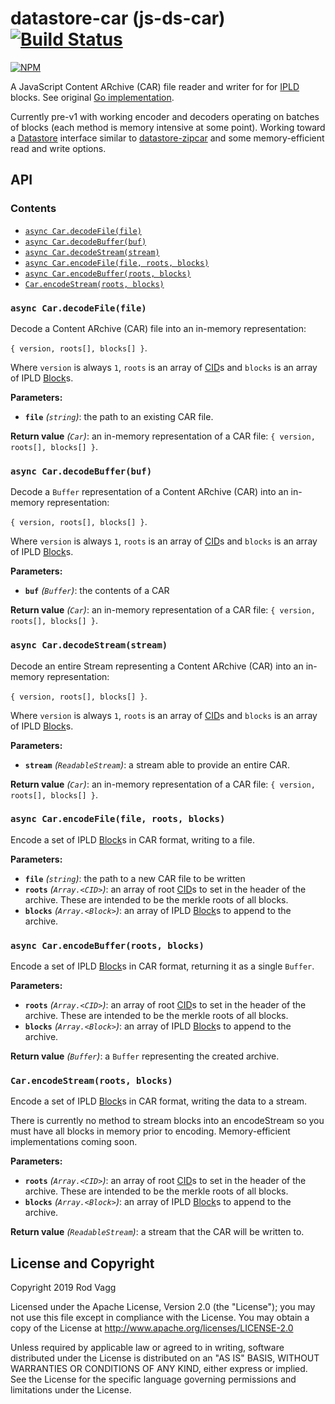 # datastore-car (js-ds-car) [![Build Status](https://github.com/rvagg/js-ds-car/workflows/CI/badge.svg)](https://github.com/rvagg/js-ds-car/actions?workflow=CI)

[![NPM](https://nodei.co/npm/datastore-car.svg)](https://nodei.co/npm/datastore-car/)

A JavaScript Content ARchive (CAR) file reader and writer for for [IPLD](https://ipld.io) blocks. See original [Go implementation](https://github.com/ipfs/go-car).

Currently pre-v1 with working encoder and decoders operating on batches of blocks (each method is memory intensive at some point). Working toward a [Datastore](https://github.com/ipfs/interface-datastore) interface similar to [datastore-zipcar](https://github.com/rvagg/js-ds-zipcar) and some memory-efficient read and write options.

## API

### Contents

 * [`async Car.decodeFile(file)`](#Car__decodeFile)
 * [`async Car.decodeBuffer(buf)`](#Car__decodeBuffer)
 * [`async Car.decodeStream(stream)`](#Car__decodeStream)
 * [`async Car.encodeFile(file, roots, blocks)`](#Car__encodeFile)
 * [`async Car.encodeBuffer(roots, blocks)`](#Car__encodeBuffer)
 * [`Car.encodeStream(roots, blocks)`](#Car__encodeStream)

<a name="Car__decodeFile"></a>
### `async Car.decodeFile(file)`

Decode a Content ARchive (CAR) file into an in-memory representation:

`{ version, roots[], blocks[] }`.

Where `version` is always `1`, `roots` is an array of
[CID](https://ghub.io/cids)s and `blocks` is an array of IPLD
[Block](https://ghub.io/@ipld/block)s.

**Parameters:**

* **`file`** _(`string`)_: the path to an existing CAR file.

**Return value**  _(`Car`)_: an in-memory representation of a CAR file: `{ version, roots[], blocks[] }`.

<a name="Car__decodeBuffer"></a>
### `async Car.decodeBuffer(buf)`

Decode a `Buffer` representation of a Content ARchive (CAR) into an in-memory representation:

`{ version, roots[], blocks[] }`.

Where `version` is always `1`, `roots` is an array of
[CID](https://ghub.io/cids)s and `blocks` is an array of IPLD
[Block](https://ghub.io/@ipld/block)s.

**Parameters:**

* **`buf`** _(`Buffer`)_: the contents of a CAR

**Return value**  _(`Car`)_: an in-memory representation of a CAR file: `{ version, roots[], blocks[] }`.

<a name="Car__decodeStream"></a>
### `async Car.decodeStream(stream)`

Decode an entire Stream representing a Content ARchive (CAR) into an in-memory representation:

`{ version, roots[], blocks[] }`.

Where `version` is always `1`, `roots` is an array of
[CID](https://ghub.io/cids)s and `blocks` is an array of IPLD
[Block](https://ghub.io/@ipld/block)s.

**Parameters:**

* **`stream`** _(`ReadableStream`)_: a stream able to provide an entire CAR.

**Return value**  _(`Car`)_: an in-memory representation of a CAR file: `{ version, roots[], blocks[] }`.

<a name="Car__encodeFile"></a>
### `async Car.encodeFile(file, roots, blocks)`

Encode a set of IPLD [Block](https://ghub.io/@ipld/block)s in CAR format, writing
to a file.

**Parameters:**

* **`file`** _(`string`)_: the path to a new CAR file to be written
* **`roots`** _(`Array.<CID>`)_: an array of root [CID](https://ghub.io/cids)s to set in the header
  of the archive. These are intended to be the merkle roots of all blocks.
* **`blocks`** _(`Array.<Block>`)_: an array of IPLD [Block](https://ghub.io/@ipld/block)s
  to append to the archive.

<a name="Car__encodeBuffer"></a>
### `async Car.encodeBuffer(roots, blocks)`

Encode a set of IPLD [Block](https://ghub.io/@ipld/block)s in CAR format, returning
it as a single `Buffer`.

**Parameters:**

* **`roots`** _(`Array.<CID>`)_: an array of root [CID](https://ghub.io/cids)s to set in the header
  of the archive. These are intended to be the merkle roots of all blocks.
* **`blocks`** _(`Array.<Block>`)_: an array of IPLD [Block](https://ghub.io/@ipld/block)s
  to append to the archive.

**Return value**  _(`Buffer`)_: a `Buffer` representing the created archive.

<a name="Car__encodeStream"></a>
### `Car.encodeStream(roots, blocks)`

Encode a set of IPLD [Block](https://ghub.io/@ipld/block)s in CAR format, writing
the data to a stream.

There is currently no method to stream blocks into an encodeStream so you must have all
blocks in memory prior to encoding. Memory-efficient implementations coming soon.

**Parameters:**

* **`roots`** _(`Array.<CID>`)_: an array of root [CID](https://ghub.io/cids)s to set in the header
  of the archive. These are intended to be the merkle roots of all blocks.
* **`blocks`** _(`Array.<Block>`)_: an array of IPLD [Block](https://ghub.io/@ipld/block)s
  to append to the archive.

**Return value**  _(`ReadableStream`)_: a stream that the CAR will be written to.

## License and Copyright

Copyright 2019 Rod Vagg

Licensed under the Apache License, Version 2.0 (the "License"); you may not use this file except in compliance with the License. You may obtain a copy of the License at http://www.apache.org/licenses/LICENSE-2.0

Unless required by applicable law or agreed to in writing, software distributed under the License is distributed on an "AS IS" BASIS, WITHOUT WARRANTIES OR CONDITIONS OF ANY KIND, either express or implied. See the License for the specific language governing permissions and limitations under the License.
